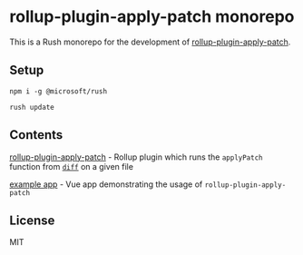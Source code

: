 # rollup-plugin-apply-patch monorepo

This is a Rush monorepo for the development of [rollup-plugin-apply-patch](./libs/rollup-plugin-apply-patch/).

## Setup

`npm i -g @microsoft/rush`

`rush update`

## Contents

[rollup-plugin-apply-patch](./libs/rollup-plugin-apply-patch/) - Rollup plugin which runs the `applyPatch` function from [`diff`](https://github.com/kpdecker/jsdiff) on a given file

[example app](./apps/example/) - Vue app demonstrating the usage of `rollup-plugin-apply-patch`

## License

MIT
